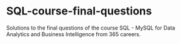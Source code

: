 # SQL-course-final-questions
Solutions to the final questions of the course SQL - MySQL for Data Analytics and Business Intelligence from 365 careers.


